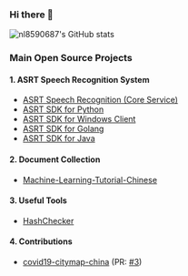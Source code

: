 ### Hi there 👋

<!--
**nl8590687/nl8590687** is a ✨ _special_ ✨ repository because its `README.md` (this file) appears on your GitHub profile.

Here are some ideas to get you started:

- 🔭 I’m currently working on ...
- 🌱 I’m currently learning ...
- 👯 I’m looking to collaborate on ...
- 🤔 I’m looking for help with ...
- 💬 Ask me about ...
- 📫 How to reach me: ...
- 😄 Pronouns: ...
- ⚡ Fun fact: ...

[![Top Langs](https://github-readme-stats.vercel.app/api/top-langs/?username=nl8590687&layout=compact)](https://github.com/nl8590687/nl8590687)
-->

![nl8590687's GitHub stats](https://github-readme-stats.vercel.app/api?username=nl8590687&hide=issues&show_icons=true)

### Main Open Source Projects
#### 1. ASRT Speech Recognition System
* [ASRT Speech Recognition (Core Service)](https://github.com/nl8590687/ASRT_SpeechRecognition)
* [ASRT SDK for Python](https://github.com/nl8590687/ASRT_SDK_Python3)
* [ASRT SDK for Windows Client](https://github.com/nl8590687/ASRT_SDK_WinClient)
* [ASRT SDK for Golang](https://github.com/nl8590687/asrt-sdk-go)
* [ASRT SDK for Java](https://github.com/nl8590687/ASRT_SDK_Java)

#### 2. Document Collection
* [Machine-Learning-Tutorial-Chinese](https://github.com/nl8590687/Machine-Learning-Tutorial-Chinese)

#### 3. Useful Tools
* [HashChecker](https://github.com/nl8590687/HashChecker)

#### 4. Contributions
* [covid19-citymap-china](https://github.com/lispc/covid19-citymap-china) (PR: [#3](https://github.com/lispc/covid19-citymap-china/pull/3))
